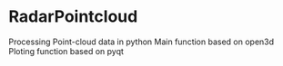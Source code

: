 # RadarPointcloud

Processing Point-cloud data in python
Main function based on open3d
Ploting function based on pyqt
